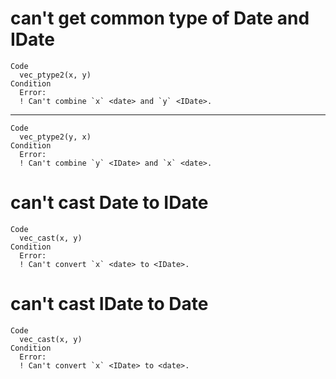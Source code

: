 # can't get common type of Date and IDate

    Code
      vec_ptype2(x, y)
    Condition
      Error:
      ! Can't combine `x` <date> and `y` <IDate>.

---

    Code
      vec_ptype2(y, x)
    Condition
      Error:
      ! Can't combine `y` <IDate> and `x` <date>.

# can't cast Date to IDate

    Code
      vec_cast(x, y)
    Condition
      Error:
      ! Can't convert `x` <date> to <IDate>.

# can't cast IDate to Date

    Code
      vec_cast(x, y)
    Condition
      Error:
      ! Can't convert `x` <IDate> to <date>.

